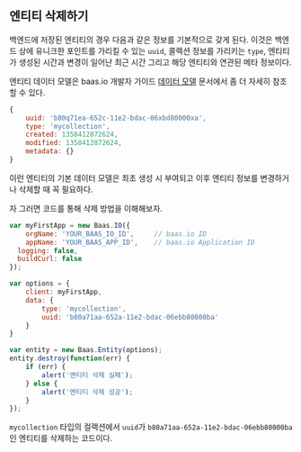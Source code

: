 ## 엔티티 삭제하기

백엔드에 저장된 엔티티의 경우 다음과 같은 정보를 기본적으로 갖게 된다. 이것은 백엔드 상에 유니크한 포인트를 가리킬 수 있는 `uuid`, 콜랙션 정보를 가리키는 `type`, 엔티티가 생성된 시간과 변경이 일어난 최근 시간 그리고 해당 엔티티와 연관된 메타 정보이다.

엔티티 데이터 모델은 baas.io 개발자 가이드 [데이터 모델](https://baas.io/docs/ko/devguide/data-model.html) 문서에서 좀 더 자세히 참조할 수 있다.

``` js
{
	uuid: 'b80q71ea-652c-11e2-bdac-06xbd80000xa',
	type: 'mycollection',
	created: 1358412872624,
	modified: 1358412872624,
	metadata: {}
}
```

이런 엔티티의 기본 데이터 모델은 최초 생성 시 부여되고 이후 엔티티 정보를 변경하거나 삭제할 때 꼭 필요하다.

자 그러면 코드를 통해 삭제 방법을 이해해보자.

``` js
var myFirstApp = new Baas.IO({
	orgName: 'YOUR_BAAS_IO_ID',		// baas.io ID
	appName: 'YOUR_BAAS_APP_ID',	// baas.io Application ID
  logging: false,
  buildCurl: false
});

var options = {
	client: myFirstApp,
	data: {
		type: 'mycollection',
		uuid: 'b80a71aa-652a-11e2-bdac-06ebb80000ba'
	}	
}

var entity = new Baas.Entity(options);
entity.destroy(function(err) {
	if (err) {
		alert('엔티티 삭제 실패');
	} else {
		alert('엔티티 삭제 성공');
	}
});
```

`mycollection` 타입의 컬랙션에서 `uuid`가 `b80a71aa-652a-11e2-bdac-06ebb80000ba` 인 엔티티를 삭제하는 코드이다.

